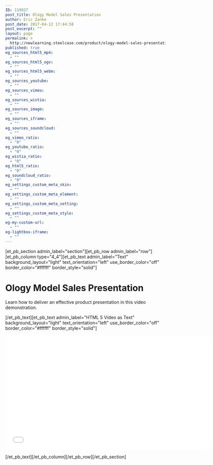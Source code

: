 ```yaml
---
ID: 119827
post_title: Ology Model Sales Presentation
author: Eric Zanke
post_date: 2017-04-12 17:44:58
post_excerpt: ""
layout: page
permalink: >
  http://newlearning.steelcase.com/product/ology-model-sales-presentation-nn/
published: true
eg_sources_html5_mp4:
  - ""
eg_sources_html5_ogv:
  - ""
eg_sources_html5_webm:
  - ""
eg_sources_youtube:
  - ""
eg_sources_vimeo:
  - ""
eg_sources_wistia:
  - ""
eg_sources_image:
  - ""
eg_sources_iframe:
  - ""
eg_sources_soundcloud:
  - ""
eg_vimeo_ratio:
  - "0"
eg_youtube_ratio:
  - "0"
eg_wistia_ratio:
  - "0"
eg_html5_ratio:
  - "0"
eg_soundcloud_ratio:
  - "0"
eg_settings_custom_meta_skin:
  - ""
eg_settings_custom_meta_element:
  - ""
eg_settings_custom_meta_setting:
  - ""
eg_settings_custom_meta_style:
  - ""
eg-my-custom-url:
  - ""
eg-lightbox-iframe:
  - ""
---
```

[et_pb_section admin_label="section"][et_pb_row admin_label="row"][et_pb_column type="4_4"][et_pb_text admin_label="Text" background_layout="light" text_orientation="left" use_border_color="off" border_color="#ffffff" border_style="solid"]

<h1>Ology Model Sales Presentation</h1>
<p>Learn how to deliver an effective product presentation in this video demonstration.</p>

[/et_pb_text][et_pb_text admin_label="HTML 5 Video as Text" background_layout="light" text_orientation="left" use_border_color="off" border_color="#ffffff" border_style="solid"]

<iframe src="//embed.widencdn.net/video/steelcase/tlchtruscv?u=kaetkh" width="640" height="360" frameborder="0" webkitallowfullscreen mozallowfullscreen allowfullscreen allowtransparency="true" scrolling="no" ></iframe>

[/et_pb_text][/et_pb_column][/et_pb_row][/et_pb_section]